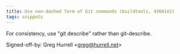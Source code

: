 ```yaml
---
title: Use non-dashed form of Git commands (buildtools, 43661e2)
tags: snippets
---
```


For consistency, use "git describe" rather than git-describe.

Signed-off-by: Greg Hurrell &lt;greg@hurrell.net&gt;
